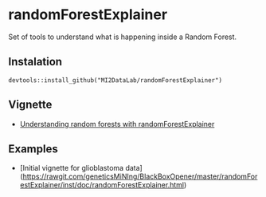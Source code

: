 # randomForestExplainer

Set of tools to understand what is happening inside a Random Forest.

## Instalation

```
devtools::install_github("MI2DataLab/randomForestExplainer")
```

## Vignette

* [Understanding random forests with randomForestExplainer](https://rawgit.com/MI2DataLab/randomForestExplainer/master/inst/doc/randomForestExplainer.html)

## Examples

* [Initial vignette for glioblastoma data]
(https://rawgit.com/geneticsMiNIng/BlackBoxOpener/master/randomForestExplainer/inst/doc/randomForestExplainer.html)
